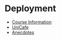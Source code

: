 # Deployment

* [Course Information](https://gvnlm.github.io/full-stack-open-solutions/part-1/course-information/)
* [UniCafe](https://gvnlm.github.io/full-stack-open-solutions/part-1/unicafe/)
* [Anecdotes](https://gvnlm.github.io/full-stack-open-solutions/part-1/anecdotes/)
